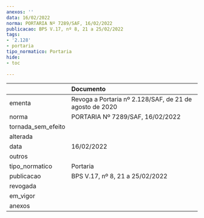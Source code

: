 ```yaml
---
anexos: ''
data: 16/02/2022
norma: PORTARIA Nº 7289/SAF, 16/02/2022
publicacao: BPS V.17, nº 8, 21 a 25/02/2022
tags:
- '2.128'
- portaria
tipo_normatico: Portaria
hide: 
- toc 
 
---
```


|                    | Documento                                               |
|:-------------------|:--------------------------------------------------------|
| ementa             | Revoga a Portaria nº 2.128/SAF, de 21 de agosto de 2020 |
| norma              | PORTARIA Nº 7289/SAF, 16/02/2022                        |
| tornada_sem_efeito |                                                         |
| alterada           |                                                         |
| data               | 16/02/2022                                              |
| outros             |                                                         |
| tipo_normatico     | Portaria                                                |
| publicacao         | BPS V.17, nº 8, 21 a 25/02/2022                         |
| revogada           |                                                         |
| em_vigor           |                                                         |
| anexos             |                                                         |